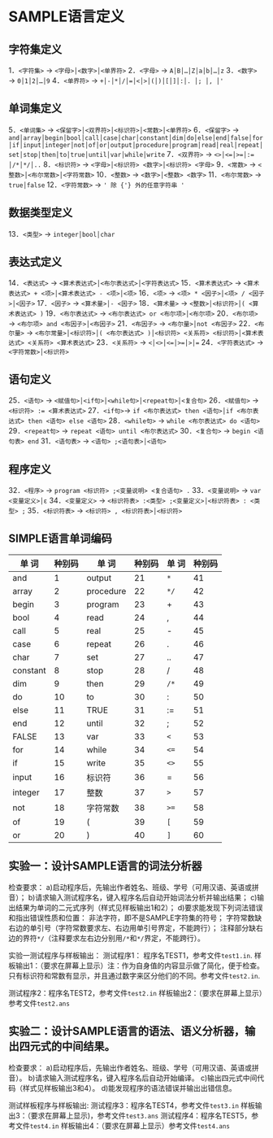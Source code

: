 # SAMPLE语言定义
## 字符集定义

1．`<字符集>` → `<字母>│<数字>│<单界符>`
2．`<字母>` → `A│B│…│Z│a│b│…│z`
3．`<数字>` → `0│1│2│…│9`
4．`<单界符>` → `+│-│*│/│=│<│>│(│)│[│]│:│. │; │, │'`

## 单词集定义

5．`<单词集>` → `<保留字>│<双界符>│<标识符>│<常数>│<单界符>`
6．`<保留字>` → `and│array│begin│bool│call│case│char│constant│dim│do│else│end│false│for│if│input│integer│not│of│or│output│procedure│program│read│real│repeat│set│stop│then│to│true│until│var│while│write`
7．`<双界符>` → `<>│<=│>=│:= │/*│*/│..`
8．`<标识符>` → `<字母>│<标识符> <数字>│<标识符> <字母>`
9．`<常数>` → `<整数>│<布尔常数>│<字符常数>`
10．`<整数>` → `<数字>│<整数> <数字>`
11．`<布尔常数>` → `true│false`
12．`<字符常数>` → `' 除 {'} 外的任意字符串 '`

## 数据类型定义

13．`<类型>` → `integer│bool│char`

## 表达式定义

14．`<表达式>` → `<算术表达式>│<布尔表达式>│<字符表达式>`
15．`<算术表达式>` → `<算术表达式> + <项>│<算术表达式> - <项>│<项>`
16．`<项>` → `<项> * <因子>│<项> / <因子>│<因子>`
17．`<因子>` → `<算术量>│- <因子>`
18．`<算术量>` → `<整数>│<标识符>│( <算术表达式> )`
19．`<布尔表达式>` → `<布尔表达式> or <布尔项>│<布尔项>`
20．`<布尔项>` → `<布尔项> and <布因子>│<布因子>`
21．`<布因子>` → `<布尔量>│not <布因子>`
22．`<布尔量>` → `<布尔常量>│<标识符>│( <布尔表达式> )│<标识符> <关系符> <标识符>│<算术表达式> <关系符> <算术表达式>`
23．`<关系符>` → `<│<>│<=│>=│>│=`
24．`<字符表达式>` → `<字符常数>│<标识符>`

## 语句定义

25．`<语句>` → `<赋值句>│<if句>│<while句>│<repeat句>│<复合句>`
26．`<赋值句>` → `<标识符> := <算术表达式>`
27．`<if句>`→ `if <布尔表达式> then <语句>│if <布尔表达式> then <语句> else <语句>`
28．`<while句>` → `while <布尔表达式> do <语句>`
29．`<repeat句>` → `repeat <语句> until <布尔表达式>`
30．`<复合句>` → `begin <语句表> end`
31．`<语句表>` → `<语句> ;<语句表>│<语句>`

## 程序定义

32．`<程序>` → `program <标识符> ;<变量说明> <复合语句> .`
33．`<变量说明>` → `var <变量定义>│ε`
34．`<变量定义>` → `<标识符表> :<类型> ;<变量定义>│<标识符表> : <类型> ;`
35．`<标识符表>` → `<标识符> , <标识符表>│<标识符>`

## SIMPLE语言单词编码


|  单  词  | 种别码 |  单  词   | 种别码 | 单  词 | 种别码 |
| -------- | ----- | --------- | ----- | ------ | ----- |
| and      | 1     | output    | 21    | `*`    | 41    |
| array    | 2     | procedure | 22    | `*/`   | 42    |
| begin    | 3     | program   | 23    | +      | 43    |
| bool     | 4     | read      | 24    | ,      | 44    |
| call     | 5     | real      | 25    | -      | 45    |
| case     | 6     | repeat    | 26    | .      | 46    |
| char     | 7     | set       | 27    | ..     | 47    |
| constant | 8     | stop      | 28    | /      | 48    |
| dim      | 9     | then      | 29    | `/*`   | 49    |
| do       | 10    | to        | 30    | :      | 50    |
| else     | 11    | TRUE      | 31    | :=     | 51    |
| end      | 12    | until     | 32    | ;      | 52    |
| FALSE    | 13    | var       | 33    | `<`    | 53    |
| for      | 14    | while     | 34    | `<=`   | 54    |
| if       | 15    | write     | 35    | `<>`   | 55    |
| input    | 16    | 标识符     | 36    | =      | 56    |
| integer  | 17    | 整数      | 37    | `>`    | 57    |
| not      | 18    | 字符常数   | 38    | `>=`   | 58    |
| of       | 19    | (         | 39    | `[`    | 59    |
| or       | 20    | )         | 40    | `]`    | 60    |


## 实验一：设计SAMPLE语言的词法分析器
检查要求：
a)启动程序后，先输出作者姓名、班级、学号（可用汉语、英语或拼音）；
b)请求输入测试程序名，键入程序名后自动开始词法分析并输出结果；
c)输出结果为单词的二元式序列（样式见样板输出1和2）；
d)要求能发现下列词法错误和指出错误性质和位置：
非法字符，即不是SAMPLE字符集的符号；
字符常数缺右边的单引号（字符常数要求左、右边用单引号界定，不能跨行）；
注释部分缺右边的界符`*/`（注释要求左右边分别用`/*`和`*/`界定，不能跨行）。

实验一测试程序与样板输出：
测试程序1： 程序名TEST1，参考文件`test1.in`.
样板输出1：（要求在屏幕上显示）注：作为自身值的内容显示做了简化，便于检查。只有标识符和常数有显示，并且通过数字来区分他们的不同。参考文件`test2.in`.

测试程序2：程序名TEST2，参考文件`test2.in`
样板输出2：（要求在屏幕上显示）参考文件`test2.ans`

## 实验二：设计SAMPLE语言的语法、语义分析器，输出四元式的中间结果。
检查要求：
a)启动程序后，先输出作者姓名、班级、学号（可用汉语、英语或拼音）。
b)请求输入测试程序名，键入程序名后自动开始编译。
c)输出四元式中间代码（样式见样板输出3和4）。
d)能发现程序的语法错误并输出出错信息。

测试样板程序与样板输出:
测试程序3：程序名TEST4，参考文件`test3.in`
样板输出3：（要求在屏幕上显示)，参考文件`test3.ans`
测试程序4：程序名TEST5，参考文件`test4.in`
样板输出4：（要求在屏幕上显示）参考文件`test4.ans`